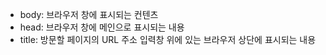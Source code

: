 - body: 브라우저 창에 표시되는 컨텐츠
- head: 브라우저 창에 메인으로 표시되는 내용
- title: 방문할 페이지의 URL 주소 입력창 위에 있는 브라우저 상단에 표시되는 내용